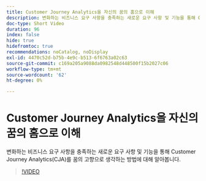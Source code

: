 ```yaml
---
title: Customer Journey Analytics을 자신의 꿈의 홈으로 이해
description: 변화하는 비즈니스 요구 사항을 충족하는 새로운 요구 사항 및 기능을 통해 Customer Journey Analytics(CJA)를 꿈의 고향으로 생각하는 방법에 대해 알아봅니다.
doc-type: Short Video
duration: 96
index: false
hide: true
hidefromtoc: true
recommendations: noCatalog, noDisplay
exl-id: 4470c52d-b75b-4e9c-b513-6f6763a02c63
source-git-commit: c169a205a9088da0982548d448500f15b2027c06
workflow-type: tm+mt
source-wordcount: '62'
ht-degree: 0%

---
```


# Customer Journey Analytics을 자신의 꿈의 홈으로 이해

변화하는 비즈니스 요구 사항을 충족하는 새로운 요구 사항 및 기능을 통해 Customer Journey Analytics(CJA)를 꿈의 고향으로 생각하는 방법에 대해 알아봅니다.

<!-- 62_S113_3442460_95_understanding-customer-journey-analytics-as-your-dream-home -->
>[!VIDEO](https://video.tv.adobe.com/v/3462975/?learn=on&enablevpops=true&captions=kor)
